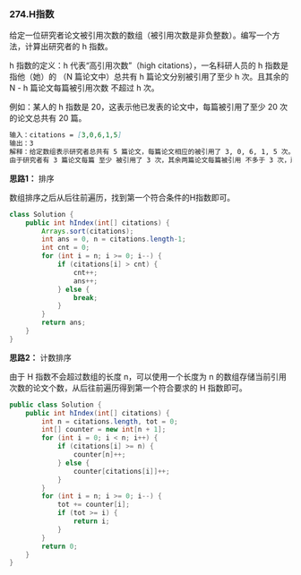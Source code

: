 ### 274.H指数

给定一位研究者论文被引用次数的数组（被引用次数是非负整数）。编写一个方法，计算出研究者的 h 指数。

h 指数的定义：h 代表“高引用次数”（high citations），一名科研人员的 h 指数是指他（她）的 （N 篇论文中）总共有 h 篇论文分别被引用了至少 h 次。且其余的 N - h 篇论文每篇被引用次数 不超过 h 次。

例如：某人的 h 指数是 20，这表示他已发表的论文中，每篇被引用了至少 20 次的论文总共有 20 篇。

``` markdown
输入：citations = [3,0,6,1,5]
输出：3 
解释：给定数组表示研究者总共有 5 篇论文，每篇论文相应的被引用了 3, 0, 6, 1, 5 次。
由于研究者有 3 篇论文每篇 至少 被引用了 3 次，其余两篇论文每篇被引用 不多于 3 次，所以她的 h 指数是 3。
```



**思路1：** 排序

数组排序之后从后往前遍历，找到第一个符合条件的H指数即可。

``` java
class Solution {
    public int hIndex(int[] citations) {
        Arrays.sort(citations);
        int ans = 0, n = citations.length-1;
        int cnt = 0;
        for (int i = n; i >= 0; i--) {
            if (citations[i] > cnt) {
                cnt++;
                ans++;
            } else {
                break;
            }
        }
        return ans;
    }
}
```



**思路2：** 计数排序

由于 H 指数不会超过数组的长度 n，可以使用一个长度为 n 的数组存储当前引用次数的论文个数，从后往前遍历得到第一个符合要求的 H 指数即可。

``` java
public class Solution {
    public int hIndex(int[] citations) {
        int n = citations.length, tot = 0;
        int[] counter = new int[n + 1];
        for (int i = 0; i < n; i++) {
            if (citations[i] >= n) {
                counter[n]++;
            } else {
                counter[citations[i]]++;
            }
        }
        for (int i = n; i >= 0; i--) {
            tot += counter[i];
            if (tot >= i) {
                return i;
            }
        }
        return 0;
    }
}
```

